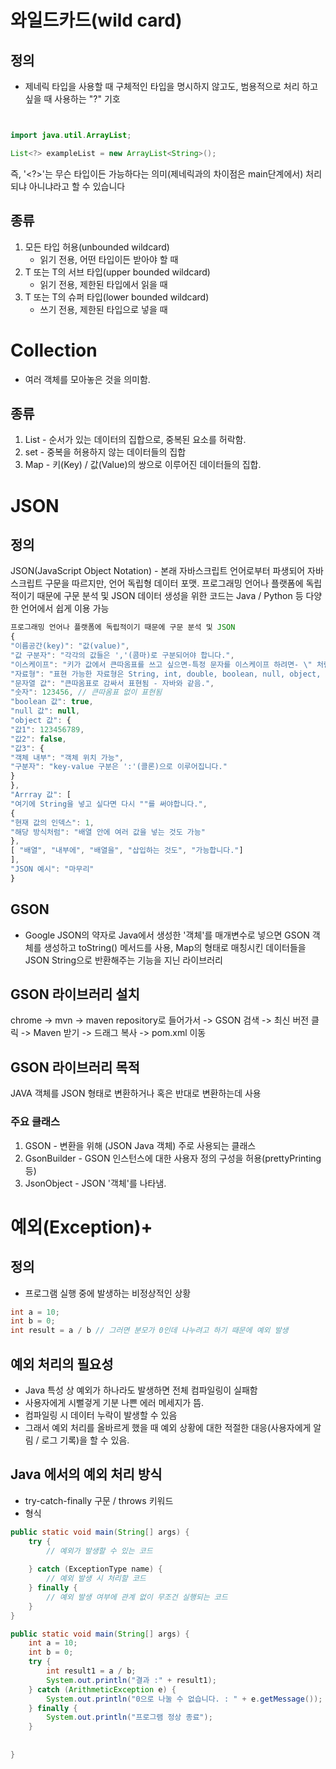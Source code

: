  # 와일드카드(wild card)
 
## 정의
- 제네릭 타입을 사용할 때 구체적인 타입을 명시하지 않고도, 범용적으로 처리
하고 싶을 때 사용하는 "?" 기호

 ```java


 import java.util.ArrayList;

 List<?> exampleList = new ArrayList<String>();
```
즉, '<?>'는 무슨 타입이든 가능하다는 의미(제네릭과의 차이점은 main단계에서)
처리되냐 아니냐라고 할 수 있습니다

## 종류
1. 모든 타입 허용(unbounded wildcard)
    - 읽기 전용, 어떤 타입이든 받아야 할 때
2. T 또는 T의 서브 타입(upper bounded wildcard)
    - 읽기 전용, 제한된 타입에서 읽을 때
3. T 또는 T의 슈퍼 타입(lower bounded wildcard)
    - 쓰기 전용, 제한된 타입으로 넣을 때

# Collection
- 여러 객체를 모아놓은 것을 의미함.
## 종류
1. List - 순서가 있는 데이터의 집합으로, 중복된 요소를 허락함.
2. set - 중복을 허용하지 않는 데이터들의 집합
3. Map - 키(Key) / 값(Value)의 쌍으로 이루어진 데이터들의 집합. 

# JSON
## 정의
JSON(JavaScript Object Notation) - 본래 자바스크립트 언어로부터 파생되어
자바스크립트 구문을 따르지만, 언어 독립형 데이터 포맷.
프로그래밍 언어나 플랫폼에 독립적이기 때문에 구문 분석 및 JSON 데이터 생성을 위한 코드는 Java / Python 등 다양한 언어에서 쉽게 이용 가능
```js
프로그래밍 언어나 플랫폼에 독립적이기 때문에 구문 분석 및 JSON
{
"이름공간(key)": "값(value)",
"값 구분자": "각각의 값들은 ','(콤마)로 구분되어야 합니다.",
"이스케이프": "키가 값에서 큰따옴표를 쓰고 싶으면-특정 문자를 이스케이프 하려면- \" 처럼 문자 앞에 역슬래시를 붙입니다.",
"자료형": "표현 가능한 자료형은 String, int, double, boolean, null, object, array 6개 입니다.",
"문자열 값": "큰따옴표로 감싸서 표현됨 - 자바와 같음.",
"숫자": 123456, // 큰따옴표 없이 표현됨
"boolean 값": true,
"null 값": null,
"object 값": {
"값1": 123456789,
"값2": false,
"값3": {
"객체 내부": "객체 위치 가능",
"구분자": "key-value 구분은 ':'(콜론)으로 이루어집니다."
}
},
"Arrray 값": [
"여기에 String을 넣고 싶다면 다시 ""를 써야합니다.",
{
"현재 값의 인덱스": 1,
"해당 방식처럼": "배열 안에 여러 값을 넣는 것도 가능"
},
[ "배열", "내부에", "배열을", "삽입하는 것도", "가능합니다."]
],
"JSON 예시": "마무리"
}
```
## GSON
- Google JSON의 약자로 Java에서 생성한 '객체'를 매개변수로 넣으면 GSON 객체를 생성하고
  toString() 메서드를 사용, Map의 형태로 매칭시킨 데이터들을 JSON String으로 반환해주는
  기능을 지닌 라이브러리

## GSON 라이브러리 설치

chrome -> mvn -> maven repository로 들어가서 -> GSON 검색 -> 최신 버전 클릭
-> Maven 받기 -> 드래그 복사 -> pom.xml 이동

## GSON 라이브러리 목적
JAVA 객체를 JSON 형태로 변환하거나 혹은 반대로 변환하는데 사용 
### 주요 클래스
1. GSON - 변환을 위해 (JSON Java 객체) 주로 사용되는 클래스
2. GsonBuilder - GSON 인스턴스에 대한 사용자 정의 구성을 허용(prettyPrinting 등)
3. JsonObject - JSON '객체'를 나타냄.

# 예외(Exception)+
## 정의
- 프로그램 실행 중에 발생하는 비정상적인 상황
```java
int a = 10;
int b = 0;
int result = a / b // 그러면 분모가 0인데 나누려고 하기 때문에 예외 발생 
```

## 예외 처리의 필요성
- Java 특성 상 예외가 하나라도 발생하면 전체 컴파일링이 실패함
- 사용자에게 시뻘겋게 기분 나쁜 에러 메세지가 뜸. 
- 컴파일링 시 데이터 누락이 발생할 수 있음
- 그래서 예외 처리를 올바르게 했을 때 예외 상황에 대한 적절한 대응(사용자에게 알림 / 로그 기록)을 할 수 있음.

## Java 에서의 예외 처리 방식
- try-catch-finally 구문 / throws 키워드
- 형식
```java
public static void main(String[] args) {
    try {
        // 예외가 발생할 수 있는 코드
        
    } catch (ExceptionType name) {
        // 예외 발생 시 처리할 코드
    } finally {
        // 예외 발생 여부에 관계 없이 무조건 실행되는 코드 
    }
}

public static void main(String[] args) {
    int a = 10;
    int b = 0;
    try {
        int result1 = a / b;
        System.out.println("결과 :" + result1);
    } catch (ArithmeticException e) {
        System.out.println("0으로 나눌 수 없습니다. : " + e.getMessage());
    } finally {
        System.out.println("프로그램 정상 종료");
    }
    
    
}
```